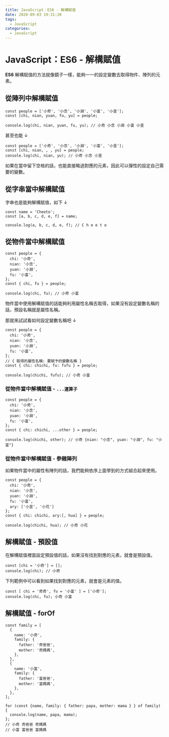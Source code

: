 ```yaml
---
title: JavaScript：ES6 - 解構賦值
date: 2020-09-03 19:31:20
tags:
  - JavaScript
categories: 
  - JavaScript
---
```


# JavaScript：ES6 - 解構賦值

**ES6** 解構賦值的方法就像鏡子一樣，能夠一一的設定變數去取得物件、陣列的元素。

## 從陣列中解構賦值

```
const people = ['小奇', '小念', '小淵', '小富', '小昱'];
const [chi, nian, yuan, fu, yu] = people;

console.log(chi, nian, yuan, fu, yu); // 小奇 小念 小淵 小富 小昱
```

甚至也能 ↓

```
const people = ['小奇', '小念', '小淵', '小富', '小昱'];
const [chi, nian, , , yu] = people;
console.log(chi, nian, yu); // 小奇 小念 小昱
```

如果在當中留下空格的話，也能直接略過對應的元素，因此可以彈性的設定自己需要的變數。

<!--more-->

## 從字串當中解構賦值

字串也是能夠解構賦值，如下 ↓

```
const name = 'Cheeto';
const [a, b, c, d, e, f] = name;

console.log(a, b, c, d, e, f); // C h e e t o
```

## 從物件當中解構賦值

```
const people = {
  chi: '小奇',
  nian: '小念',
  yuan: '小淵',
  fu: '小富',
};
const { chi, fu } = people;

console.log(chi, fu); // 小奇 小富
```

物件當中使用解構賦值的話能夠利用屬性名稱去取得，如果沒有設定變數名稱的話，預設名稱就是屬性名稱。

那就來試試看如何設定變數名稱吧 ↓

```
const people = {
  chi: '小奇',
  nian: '小念',
  yuan: '小淵',
  fu: '小富',
};
// { 取得的屬性名稱: 要賦予的變數名稱 }
const { chi: chichi, fu: fufu } = people;

console.log(chichi, fufu); // 小奇 小富
```

### 從物件當中解構賦值 - `...運算子`

```
const people = {
  chi: '小奇',
  nian: '小念',
  yuan: '小淵',
  fu: '小富',
};
const { chi: chichi, ...other } = people;

console.log(chichi, other); // 小奇 {nian: "小念", yuan: "小淵", fu: "小富"}
```

### 從物件當中解構賦值 - 參雜陣列

如果物件當中的屬性有陣列的話，我們能夠依序上面學到的方式組合起來使用。

```
const people = {
  chi: '小奇',
  nian: '小念',
  yuan: '小淵',
  fu: '小富',
  ary: ['小昱', '小花']
};
const { chi: chichi, ary:[, hua] } = people;

console.log(chichi, hua); // 小奇 小花
```


## 解構賦值 - 預設值

在解構賦值裡面設定預設值的話，如果沒有找到對應的元素，就會是預設值。

```
const [chi = '小奇'] = [];
console.log(chi); // 小奇
```

下列範例中可以看到如果找到對應的元素，就會是元素的值。

```
const [ chi = '奇奇', fu = '小富' ] = ['小奇'];
console.log(chi, fu); 小奇 小富
```

## 解構賦值 - forOf

```
const family = [
  {
    name: '小奇',
    family: {
      father: '奇爸爸',
      mother: '奇媽媽',
    },
  },
  {
    name: '小富',
    family: {
      father: '富爸爸',
      mother: '富媽媽',
    },
  },
];

for (const {name, family: { father: papa, mother: mama } } of family) {
  console.log(name, papa, mama);
};
// 小奇 奇爸爸 奇媽媽
// 小富 富爸爸 富媽媽
```